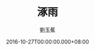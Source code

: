 ---
issue: 196
title: 涿雨
author: 劉玉蕉
language: 大埔
date: 2016-10-27T00:00:00.000+08:00
topic: 懷想
difficulty: 2
wikidata: Q98096052
wikidata_link: https://www.wikidata.org/wiki/Q98096052
author_wikidata_link: https://www.wikidata.org/wiki/Q98096359
author_wikidata: Q98096359
---